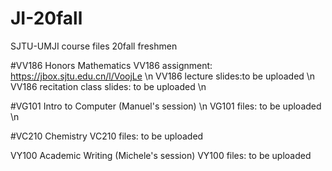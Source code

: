 # JI-20fall
SJTU-UMJI course files 20fall freshmen

#VV186 Honors Mathematics
VV186 assignment: https://jbox.sjtu.edu.cn/l/VoojLe  \n
VV186 lecture slides:to be uploaded \n
VV186 recitation class slides: to be uploaded \n

#VG101 Intro to Computer (Manuel's session) \n
VG101 files: to be uploaded \n

#VC210 Chemistry
VC210 files: to be uploaded

VY100 Academic Writing (Michele's session)
VY100 files: to be uploaded

